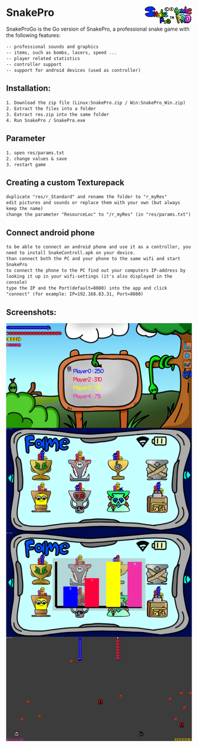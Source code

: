 # SnakePro <img src="https://github.com/Mortim-Portim/SnakePro/blob/master/pics/logo.png" style="float:right" width="48" height="48" alt="Logo" /> <img src="https://github.com/Mortim-Portim/SnakePro/blob/master/pics/logo2.png" style="float:right" height="48" alt="Logo2" />


SnakeProGo is the Go version of SnakePro, a professional snake game with the following features:

    -- professional sounds and graphics
    -- items, such as bombs, lasers, speed ...
    -- player related statistics
    -- controller support
    -- support for android devices (used as controller)

## Installation:

    1. Download the zip file (Linux:SnakePro.zip / Win:SnakePro_Win.zip)
    2. Extract the files into a folder
    3. Extract res.zip into the same folder
    4. Run SnakePro / SnakePro.exe

## Parameter

    1. open res/params.txt
    2. change values & save
    3. restart game

## Creating a custom Texturepack

    duplicate "res/r_Standard" and rename the folder to "r_myRes"
    edit pictures and sounds or replace them with your own (but always keep the name)
    change the parameter "ResourceLoc" to "/r_myRes" (in "res/params.txt")

## Connect android phone
    
    to be able to connect an android phone and use it as a controller, you need to install SnakeControll.apk on your device.
    than connect both the PC and your phone to the same wifi and start SnakePro
    to connect the phone to the PC find out your computers IP-address by looking it up in your wifi-settings (it's also displayed in the console)
    type the IP and the Port(default=8080) into the app and click "connect" (for example: IP=192.168.83.31, Port=8080)
    
## Screenshots:

<img src="https://github.com/Mortim-Portim/SnakePro/blob/master/pics/screenshot.png" style="float:right" alt="screenshot1" />
<img src="https://github.com/Mortim-Portim/SnakePro/blob/master/pics/screenshot2.png" style="float:right" alt="screenshot2" />
<img src="https://github.com/Mortim-Portim/SnakePro/blob/master/pics/screenshot3.png" style="float:right" alt="screenshot3" />
<img src="https://github.com/Mortim-Portim/SnakePro/blob/master/pics/screenshot4.png" style="float:right" alt="screenshot4" />

